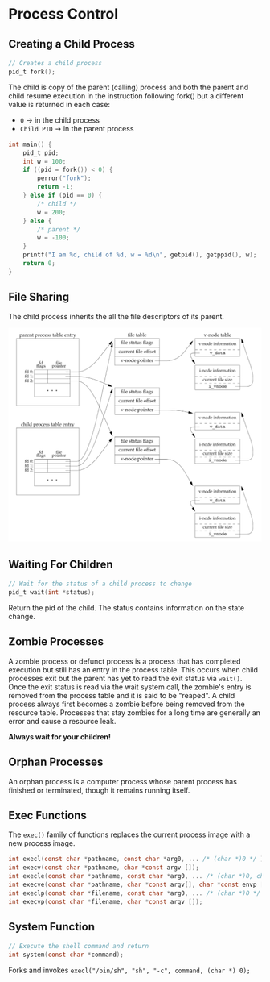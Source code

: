 # Process Control

## Creating a Child Process

```C
// Creates a child process
pid_t fork();
```

The child is copy of the parent (calling) process and both the parent and child resume execution in the instruction following fork() but a different value is returned in each case: 

- `0` -> in the child process
- `Child PID` -> in the parent process

```C
int main() {        
    pid_t pid;        
    int w = 100;        
    if ((pid = fork()) < 0) {                
        perror("fork");                
        return -1;       
    } else if (pid == 0) {
        /* child */                
        w = 200;        
    } else {
        /* parent */                
        w = -100;        
    }        
    printf("I am %d, child of %d, w = %d\n", getpid(), getppid(), w);        
    return 0;
}
```

## File Sharing

The child process inherits the all the file descriptors of its parent. 

![](/lectures/images/process-file-sharing.png)

## Waiting For Children

```C
// Wait for the status of a child process to change
pid_t wait(int *status);
```

Return the pid of the child. The status contains information on the state change. 

## Zombie Processes

A zombie process or defunct process is a process that has completed execution but still has an entry in the process table. This occurs when child processes exit but the parent has yet to read the exit status via `wait()`. Once the exit status is read via the wait system call, the zombie's entry is removed from the process table and it is said to be "reaped". A child process always first becomes a zombie before being removed from the resource table. Processes that stay zombies for a long time are generally an error and cause a resource leak.

**Always wait for your children!**

## Orphan Processes 

An orphan process is a computer process whose parent process has finished or terminated, though it remains running itself.

## Exec Functions

The `exec()` family of functions replaces the current process image with a new process image.

```C
int execl(const char *pathname, const char *arg0, ... /* (char *)0 */ );
int execv(const char *pathname, char *const argv []);
int execle(const char *pathname, const char *arg0, ... /* (char *)0, char *const envp[] */ );
int execve(const char *pathname, char *const argv[], char *const envp []);
int execlp(const char *filename, const char *arg0, ... /* (char *)0 */ );
int execvp(const char *filename, char *const argv []);
```

## System Function

```C
// Execute the shell command and return
int system(const char *command);
```

Forks and invokes `execl("/bin/sh", "sh", "-c", command, (char *) 0);`